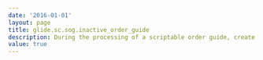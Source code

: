 ```yaml
---
date: '2016-01-01'
layout: page
title: glide.sc.sog.inactive_order_guide
description: During the processing of a scriptable order guide, create a failure record when the order guide is inactive
value: true
---
```

